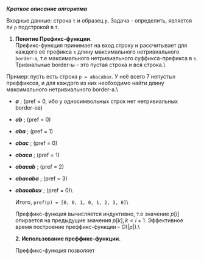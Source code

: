 ***Краткое описание алгоритма***

Входные данные: строка `t` и образец `p`. Задача - определить, является ли `p` подстрокой в `t`.

1. **Понятие Префикс-функции**. \
Префикс-функция принимает на вход строку и рассчитывает для каждого её префикса `s` длину максимального нетривиального `border-а`, т.е максимального нетривиального суффикса-префикса в `s`. Тривиальные border-ы - это пустая строка и вся строка.\

 Пример: пусть есть строка `p = abacabax`. У неё всего 7 непустых преффиксов, и для каждого из них необходимо найти длину максимального нетривиального border-a.\
- **_a_** ; (pref = 0, ибо у односимвольных строк нет нетривиальных border-ов)
- **_ab_** ; (pref = 0)
- **_aba_** ; (pref = 1)
- **_abac_** ; (pref = 0)
- **_abaca_** ; (pref = 1)
- **_abacab_** ; (pref = 2)
- **_abacaba_** ; (pref = 3)
- **_abacabax_** ; (pref = 0)\

  Итого, `pref(p) = [0, 0, 1, 0, 1, 2, 3, 0]`\

  Преффикс-функция вычисляется индуктивно, т.е значение $p[i]$ опирается на предыдущие значения $p[k], k < i + 1$.
  Эффективное время построение преффикс-функции - $O(|p|)$.\

  **2. Использование преффикс-функции.**

   Преффикс-функция позволяет 
